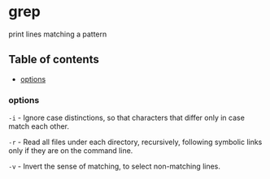 # grep

print lines matching a pattern

## Table of contents

* [options](#options)

### options
`-i` - Ignore case distinctions, so that characters that differ only in case match each other.

`-r` - Read all files under each directory, recursively, following symbolic links only if they are on the command line.

`-v` - Invert the sense of matching, to select non-matching lines.